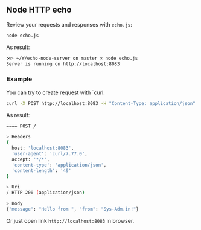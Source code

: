## Node HTTP echo

Review your requests and responses with `echo.js`:
```bash
node echo.js
```

As result:
```bash
⋊> ~/W/echo-node-server on master ⨯ node echo.js                                                                                                         66 ms  master
Server is running on http://localhost:8083
```
### Example

You can try to create request with `curl:
```bash
curl -X POST http://localhost:8083 -H "Content-Type: application/json" -d '{"message": "Hello from ", "from": "Sys-Adm.in!"}'
```

As result:
```bash
==== POST /

> Headers
{
  host: 'localhost:8083',
  'user-agent': 'curl/7.77.0',
  accept: '*/*',
  'content-type': 'application/json',
  'content-length': '49'
}

> Uri
/ HTTP 200 (application/json)

> Body
{"message": "Hello from ", "from": "Sys-Adm.in!"}
```

Or just open link `http://localhost:8083` in browser.